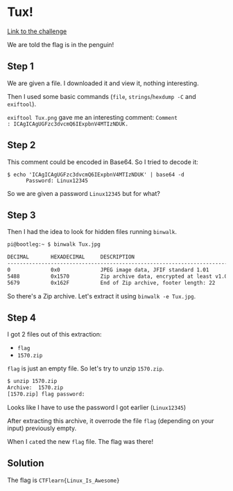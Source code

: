 # Tux!
[Link to the challenge](https://ctflearn.com/challenge/973)

We are told the flag is in the penguin!

## Step 1
We are given a file. I downloaded it and view it, nothing interesting.

Then I used some basic commands (`file`, `strings`/`hexdump -C` and `exiftool`).

`exiftool Tux.png` gave me an interesting comment:
`Comment                         : ICAgICAgUGFzc3dvcmQ6IExpbnV4MTIzNDUK.`

## Step 2
This comment could be encoded in Base64. So I tried to decode it:

```
$ echo 'ICAgICAgUGFzc3dvcmQ6IExpbnV4MTIzNDUK' | base64 -d
      Password: Linux12345
```

So we are given a password `Linux12345` but for what?

## Step 3
Then I had the idea to look for hidden files running `binwalk`.

```bash
pi@bootleg:~ $ binwalk Tux.jpg 

DECIMAL       HEXADECIMAL     DESCRIPTION
--------------------------------------------------------------------------------
0             0x0             JPEG image data, JFIF standard 1.01
5488          0x1570          Zip archive data, encrypted at least v1.0 to extract, compressed size: 39, uncompressed size: 27, name: flag
5679          0x162F          End of Zip archive, footer length: 22
```

So there's a Zip archive. Let's extract it using
`binwalk -e Tux.jpg`.


## Step 4
I got 2 files out of this extraction:
- `flag`
- `1570.zip`

`flag` is just an empty file. So let's try to unzip `1570.zip`.

```bash
$ unzip 1570.zip
Archive:  1570.zip
[1570.zip] flag password: 
```

Looks like I have to use the password I got earlier (`Linux12345`)

After extracting this archive, it overrode the file `flag` (depending on your input) previously empty. 

When I `cat`ed the new `flag` file. The flag was there!

## Solution
The flag is `CTFlearn{Linux_Is_Awesome}`
